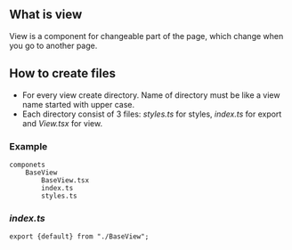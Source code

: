 ## What is view
View is a component for changeable part of the page, which change
when you go to another page.

## How to create files
* For every view create directory. Name of directory must be
  like a view name started with upper case.
* Each directory consist of 3 files: _styles.ts_ for styles, _index.ts_
  for export and _View.tsx_ for view.

### Example
```
componets
    BaseView
        BaseView.tsx  
        index.ts
        styles.ts  
```

### _index.ts_
```
export {default} from "./BaseView";
```